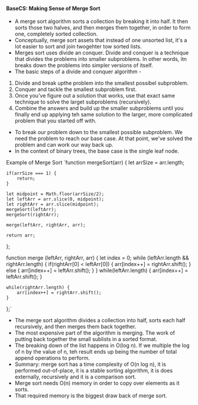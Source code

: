 #### BaseCS: Making Sense of Merge Sort
* A merge sort algorithm sorts a collection by breaking it into half. It then sorts those two halves, and then merges them together, in order to form one, completely sorted collection.
* Conceptually, merge sort assets that instead of one unsorted list, it's a lot easier to sort and join twogehter tow sorted lists.
* Merges sort uses divide an conquer. Divide and conquer is a technique that divides the problems into smaller subproblems. In other words, itn breaks down the problems into simpler versions of itself.
* The basic steps of a divide and conquer algorithm - 
1) Divide and break upthe problem  into the smallest possibel subproblem.  
2) Conquer and tackle the smallest subproblem first.   
3) Once you've figure out a solution that works, use that exact same technique to solve the larget subproblems (recursively).  
4) Combine the answers and build up the smaller subproblems until you finally end up applying teh same solution to the larger, more complicated problem that you started off with.  
* To break our problem down to the smallest possible subproblem. We need the problem to reach our base case. At that point, we've solved the problem and can work our way back up.
* In the context of binary trees, the base case is the single leaf node.  

Example of Merge Sort
`function mergeSort(arr) {
    let arrSize = arr.length;

    if(arrSize === 1) {
        return;
    }

    let midpoint = Math.floor(arrSize/2);
    let leftArr = arr.slice(0, midpoint);
    let rightArr = arr.slice(midpoint);
    mergeSort(leftArr);
    mergeSort(rightArr);

    merge(leftArr, rightArr, arr);

    return arr;
};

function merge (leftArr, rightArr, arr) {
    let index = 0;
    while (leftArr.length && rightArr.length) {
        if(rightArr[0] < leftArr[0]) {
            arr[index++] = rightArr.shift();
        } else {
            arr[index++] = leftArr.shift();
        }
    }
    while(leftArr.length) {
        arr[index++] = leftArr.shift();
    }

    while(rightArr.length) {
        arr[index++] = rightArr.shift();
    }
};`

* The merge sort algorithm divides a collection into half, sorts each half recursively, and then merges them back together.
* The most expensive part of the algorithm is merging. The work of putting back together the small sublists in a sorted format.
* The breaking down of the list happens in O(log n). If we multiple the log of n by the value of n, teh result ends up being the number of total append operations to perform.
* Summary: merge sort has a time complexity of O(n log n), it is performed out-of-place, it is a stable sorting algorithm, it is does externally, recursively and it is a comparison sort.
* Merge sort needs O(n) memory in order to copy over elements as it sorts.
* That required memory is the biggest draw back of merge sort.